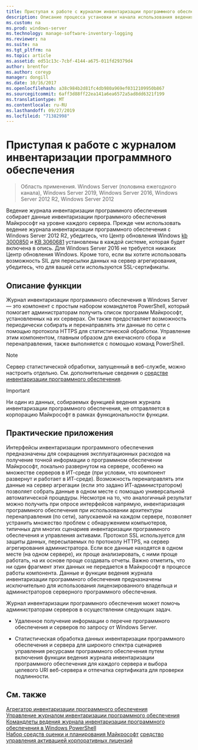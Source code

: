 ```yaml
---
title: Приступая к работе с журналом инвентаризации программного обеспечения
description: Описание процесса установки и начала использования ведения журнала инвентаризации программного обеспечения
ms.custom: na
ms.prod: windows-server
ms.technology: manage-software-inventory-logging
ms.reviewer: na
ms.suite: na
ms.tgt_pltfrm: na
ms.topic: article
ms.assetid: ed51c13c-7cbf-4144-a675-011fd29379d4
author: brentfor
ms.author: coreyp
manager: dongill
ms.date: 10/16/2017
ms.openlocfilehash: a38c984b2d81fc4db980a969ef0312109950b867
ms.sourcegitcommit: 6aff3d88ff22ea141a6ea6572a5ad8dd6321f199
ms.translationtype: MT
ms.contentlocale: ru-RU
ms.lasthandoff: 09/27/2019
ms.locfileid: "71382998"
---
```

# <a name="get-started-with-software-inventory-logging"></a>Приступая к работе с журналом инвентаризации программного обеспечения

>Область применения. Windows Server (половина ежегодного канала), Windows Server 2019, Windows Server 2016, Windows Server 2012 R2, Windows Server 2012

 Ведение журнала инвентаризации программного обеспечения собирает данные инвентаризации программного обеспечения Майкрософт на уровне каждого сервера. Прежде чем использовать ведение журнала инвентаризации программного обеспечения с Windows Server 2012 R2, убедитесь, что Центр обновления Windows [kb 3000850](https://support.microsoft.com/kb/3000850) и [KB 3060681](https://support.microsoft.com/kb/3060681) установлены в каждой системе, которая будет включена в опись. Для Windows Server 2016 не требуется никаких Центр обновления Windows. Кроме того, если вы хотите использовать возможность SIL для пересылки данных на сервер агрегирования, убедитесь, что для вашей сети используются SSL-сертификаты.

## <a name="BKMK_OVER"></a>Описание функции
Журнал инвентаризации программного обеспечения в Windows Server — это компонент с простым набором командлетов PowerShell, который помогает администраторам получить список программ Майкрософт, установленных на их серверах. Он также предоставляет возможность периодически собирать и перенаправлять эти данные по сети с помощью протокола HTTPS для статистической обработки. Управление этим компонентом, главным образом для ежечасного сбора и перенаправления, также выполняется с помощью команд PowerShell.

> [!NOTE]
> Сервер статистической обработки, запущенный в веб-службе, можно настроить отдельно. См. дополнительные сведения о [средстве инвентаризации программного обеспечения](software-inventory-logging-aggregator.md).

> [!IMPORTANT]
> Ни один из данных, собираемых функцией ведения журнала инвентаризации программного обеспечения, не отправляется в корпорацию Майкрософт в рамках функциональности функции.

## <a name="BKMK_APP"></a>Практические приложения
Интерфейсы инвентаризации программного обеспечения предназначены для сокращения эксплуатационных расходов на получение точной информации о программном обеспечении Майкрософт, локально развернутом на сервере, особенно на множестве серверов в ИТ-среде (при условии, что компонент развернут и работает в ИТ-среде). Возможность перенаправлять эти данные на сервер агрегации (если это задано ИТ-администратором) позволяет собрать данные в одном месте с помощью универсальной автоматической процедуры. Несмотря на то, что аналогичный результат можно получить при опросе интерфейсов напрямую, инвентаризация программного обеспечения при использовании архитектуры перенаправления (по сети), запускаемой на каждом сервере, позволяет устранить множество проблем с обнаружением компьютеров, типичных для многих сценариев инвентаризации программного обеспечения и управления активами. Протокол SSL используется для защиты данных, пересылаемых по протоколу HTTPS, на сервер агрегирования администратора. Если все данные находятся в одном месте (на одном сервере), их проще анализировать, с ними проще работать, на их основе проще создавать отчеты. Важно отметить, что ни один фрагмент этих данных не передается в Майкрософт в процессе работы компонента. Данные и функции ведения журнала инвентаризации программного обеспечения предназначены исключительно для использования лицензированного владельца и администраторов серверного программного обеспечения.

Журнал инвентаризации программного обеспечения может помочь администраторам серверов в осуществлении следующих задач.

-   Удаленное получение информации о перечне программного обеспечения и серверов по запросу от Windows Server.

-   Статистическая обработка данных инвентаризации программного обеспечения и сервера для широкого спектра сценариев управления ресурсами программного обеспечения путем включения функции ведения журнала инвентаризации программного обеспечения для каждого сервера и выбора целевого URI веб-сервера и отпечатка сертификата для проверки подлинности.

## <a name="see-also"></a>См. также
[Агрегатор инвентаризации программного обеспечения](https://technet.microsoft.com/library/mt572043.aspx)<br>
[Управление журналом инвентаризации программного обеспечения](manage-software-inventory-logging.md)<br>
[Командлеты ведения журнала инвентаризации программного обеспечения в Windows PowerShell](https://technet.microsoft.com/library/dn283390.aspx)<br>
[Набор средств оценки и планирования Майкрософт](https://www.microsoft.com/download/en/details.aspx?id=7826)
[средство управления активацией корпоративных лицензий](http://blogs.technet.com/b/volume-licensing/)

